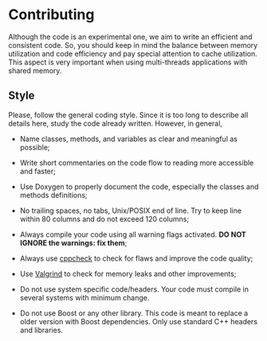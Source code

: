 Contributing
=======================

Although the code is an experimental one, we aim to write an efficient and
consistent code. So, you should keep in mind the balance between memory
utilization and code efficiency and pay special attention to cache utilization.
This aspect is very important when using multi-threads applications with shared
memory.

Style
-----------------------

Please, follow the general coding style. Since it is too long to describe all
details here, study the code already written. However, in general,

- Name classes, methods, and variables as clear and meaningful as possible;

- Write short commentaries on the code flow to reading more accessible and
  faster;

- Use Doxygen to properly document the code, especially the classes and methods
  definitions;

- No trailing spaces, no tabs, Unix/POSIX end of line. Try to keep line
  within 80 columns and do not exceed 120 columns;

- Always compile your code using all warning flags activated.
  **DO NOT IGNORE the warnings: fix them**;

- Always use [cppcheck](http://cppcheck.sourceforge.net) to check for flaws
  and improve the code quality;

- Use [Valgrind](http://valgrind.org) to check for memory leaks and other
  improvements;

- Do not use system specific code/headers. Your code must compile in several
  systems with minimum change.

- Do not use Boost or any other library. This code is meant to replace a older
  version with Boost dependencies. Only use standard C++ headers and libraries.
